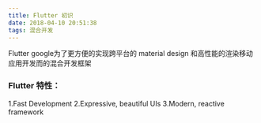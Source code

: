 ```yaml
---
title: Flutter 初识
date: 2018-04-10 20:51:38
tags: 混合开发
---
```


Flutter google为了更方便的实现跨平台的 material design 和高性能的渲染移动应用开发而的混合开发框架
### Flutter 特性：
1.Fast Development
2.Expressive, beautiful UIs
3.Modern, reactive framework